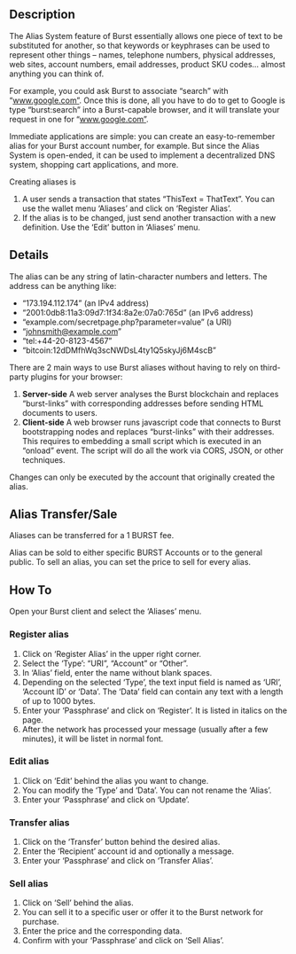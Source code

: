 Description
-----------

The Alias System feature of Burst essentially allows one piece of text to be substituted for another, so that keywords or keyphrases can be used to represent other things – names, telephone numbers, physical addresses, web sites, account numbers, email addresses, product SKU codes... almost anything you can think of.

For example, you could ask Burst to associate “search” with “www.google.com”. Once this is done, all you have to do to get to Google is type “burst:search” into a Burst-capable browser, and it will translate your request in one for “www.google.com”.

Immediate applications are simple: you can create an easy-to-remember alias for your Burst account number, for example. But since the Alias System is open-ended, it can be used to implement a decentralized DNS system, shopping cart applications, and more.

Creating aliases is

1.  A user sends a transaction that states “ThisText = ThatText”. You can use the wallet menu ‘Aliases’ and click on ‘Register Alias’.
2.  If the alias is to be changed, just send another transaction with a new definition. Use the ‘Edit’ button in ‘Aliases’ menu.

Details
-------

The alias can be any string of latin-character numbers and letters. The address can be anything like:

-   “173.194.112.174” (an IPv4 address)
-   “2001:0db8:11a3:09d7:1f34:8a2e:07a0:765d” (an IPv6 address)
-   “example.com/secretpage.php?parameter=value” (a URI)
-   “johnsmith@example.com”
-   “tel:+44-20-8123-4567”
-   “bitcoin:12dDMfhWq3scNWDsL4ty1Q5skyJj6M4scB”

There are 2 main ways to use Burst aliases without having to rely on third-party plugins for your browser:

1.  **Server-side** A web server analyses the Burst blockchain and replaces “burst-links” with corresponding addresses before sending HTML documents to users.
2.  **Client-side** A web browser runs javascript code that connects to Burst bootstrapping nodes and replaces “burst-links” with their addresses. This requires to embedding a small script which is executed in an “onload” event. The script will do all the work via CORS, JSON, or other techniques.

Changes can only be executed by the account that originally created the alias.

Alias Transfer/Sale
-------------------

Aliases can be transferred for a 1 BURST fee.

Alias can be sold to either specific BURST Accounts or to the general public. To sell an alias, you can set the price to sell for every alias.

How To
------

Open your Burst client and select the ‘Aliases’ menu.

### Register alias

1.  Click on ‘Register Alias’ in the upper right corner.
2.  Select the ‘Type’: “URI”, “Account” or “Other”.
3.  In ‘Alias’ field, enter the name without blank spaces.
4.  Depending on the selected ‘Type’, the text input field is named as ‘URI’, ‘Account ID’ or ‘Data’. The ‘Data’ field can contain any text with a length of up to 1000 bytes.
5.  Enter your ‘Passphrase’ and click on ‘Register’. It is listed in italics on the page.
6.  After the network has processed your message (usually after a few minutes), it will be listet in normal font.

### Edit alias

1.  Click on ‘Edit’ behind the alias you want to change.
2.  You can modify the ‘Type’ and ‘Data’. You can not rename the ‘Alias’.
3.  Enter your ‘Passphrase’ and click on ‘Update’.

### Transfer alias

1.  Click on the ‘Transfer’ button behind the desired alias.
2.  Enter the ‘Recipient’ account id and optionally a message.
3.  Enter your ‘Passphrase’ and click on ‘Transfer Alias’.

### Sell alias

1.  Click on ‘Sell’ behind the alias.
2.  You can sell it to a specific user or offer it to the Burst network for purchase.
3.  Enter the price and the corresponding data.
4.  Confirm with your ‘Passphrase’ and click on ‘Sell Alias’.
